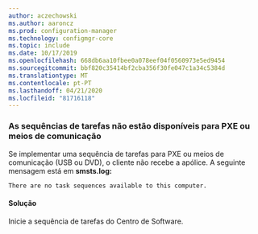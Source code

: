```yaml
---
author: aczechowski
ms.author: aaroncz
ms.prod: configuration-manager
ms.technology: configmgr-core
ms.topic: include
ms.date: 10/17/2019
ms.openlocfilehash: 668db6aa10fbee0a078eef04f0560973e5ed9454
ms.sourcegitcommit: bbf820c35414bf2cba356f30fe047c1a34c5384d
ms.translationtype: MT
ms.contentlocale: pt-PT
ms.lasthandoff: 04/21/2020
ms.locfileid: "81716118"
---
```

### <a name="task-sequences-arent-available-to-pxe-or-media"></a><a name="ki_osd"></a>As sequências de tarefas não estão disponíveis para PXE ou meios de comunicação

<!--5578298-->
Se implementar uma sequência de tarefas para PXE ou meios de comunicação (USB ou DVD), o cliente não recebe a apólice. A seguinte mensagem está em **smsts.log:**

`There are no task sequences available to this computer.`

#### <a name="workaround"></a>Solução

Inicie a sequência de tarefas do Centro de Software.
